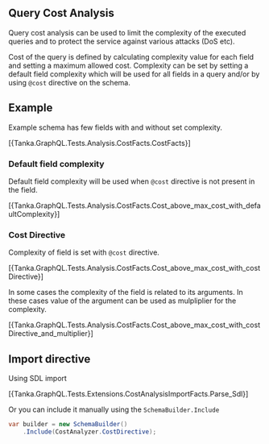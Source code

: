 ## Query Cost Analysis

Query cost analysis can be used to limit the complexity of the executed queries and
to protect the service against various attacks (DoS etc). 

Cost of the query is defined by calculating complexity value for each field and
setting a maximum allowed cost. Complexity can be set by setting a default field complexity
which will be used for all fields in a query and/or by using `@cost` directive on the schema.


## Example

Example schema has few fields with and without set complexity.

[{Tanka.GraphQL.Tests.Analysis.CostFacts.CostFacts}]


### Default field complexity

Default field complexity will be used when `@cost` directive is not present in the field.
        
[{Tanka.GraphQL.Tests.Analysis.CostFacts.Cost_above_max_cost_with_defaultComplexity}]


### Cost Directive

Complexity of field is set with `@cost` directive.

[{Tanka.GraphQL.Tests.Analysis.CostFacts.Cost_above_max_cost_with_costDirective}]

In some cases the complexity of the field is related to its arguments. In these cases
value of the argument can be used as mulpliplier for the complexity.

[{Tanka.GraphQL.Tests.Analysis.CostFacts.Cost_above_max_cost_with_costDirective_and_multiplier}]


## Import directive

Using SDL import

[{Tanka.GraphQL.Tests.Extensions.CostAnalysisImportFacts.Parse_Sdl}]


Or you can include it manually using the `SchemaBuilder.Include`

```csharp
var builder = new SchemaBuilder()
    .Include(CostAnalyzer.CostDirective);
```